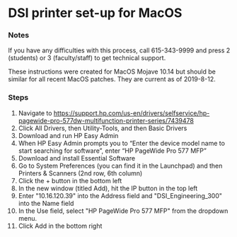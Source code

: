 # DSI printer set-up for MacOS

### Notes

If you have any difficulties with this process, call 615-343-9999 and press 2 (students) or 3 (faculty/staff) to get technical support.

These instructions were created for MacOS Mojave 10.14 but should be similar for all recent MacOS patches. They are current as of 2019-8-12.

### Steps

1. Navigate to https://support.hp.com/us-en/drivers/selfservice/hp-pagewide-pro-577dw-multifunction-printer-series/7439478
2. Click All Drivers, then Utility-Tools, and then Basic Drivers
3. Download and run HP Easy Admin
4. When HP Easy Admin prompts you to “Enter the device model name to start searching for software”, enter “HP PageWide Pro 577 MFP”
5. Download and install Essential Software
6. Go to System Preferences (you can find it in the Launchpad) and then Printers & Scanners (2nd row, 6th column)
7. Click the + button in the bottom left
8. In the new window (titled Add), hit the IP button in the top left
9. Enter "10.16.120.39" into the Address field and "DSI_Engineering_300" into the Name field
10. In the Use field, select "HP PageWide Pro 577 MFP" from the dropdown menu.
10. Click Add in the bottom right
